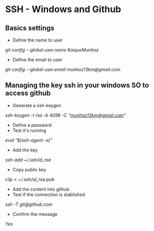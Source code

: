 # SSH - Windows and Github



## Basics settings

* Define the name to user

_git config --global user.name KaiqueMunhoz_

* Define the email to user

_git config --global user.email munhoz13km@gmail.com_

## Managing the key ssh in your windows SO to access github

* Generate a ssh-keygen

_ssh-keygen -t rsa -b 4096 -C "munhoz13km@gmail.com"_

* Define a password
* Test it's running

_eval "$(ssh-agent -s)"_

* Add the key

_ssh-add ~/.ssh/id_rsa_

* Copy public key

_clip < ~/.ssh/id_rsa.pub_

* Add the content into github
* Test if the connection is stablished

_ssh -T git@github.com_

* Confirm the message

_Yes_